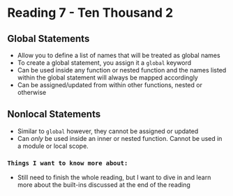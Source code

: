 # Reading 7 - Ten Thousand 2

## Global Statements
- Allow you to define a list of names that will be treated as global names
- To create a global statement, you assign it a `global` keyword
- Can be used inside any function or nested function and the names listed within the global statement will always be mapped accordingly
- Can be assigned/updated from within other functions, nested or otherwise

## Nonlocal Statements
- Similar to `global` however, they cannot be assigned or updated
- Can *only* be used inside an inner or nested function. Cannot be used in a module or local scope.

### `Things I want to know more about:`
- Still need to finish the whole reading, but I want to dive in and learn more about the built-ins discussed at the end of the reading